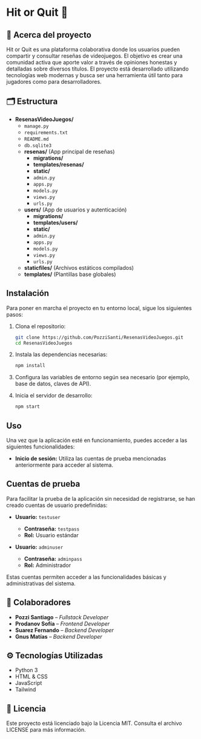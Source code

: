 # Hit or Quit 👾

## 📌 Acerca del proyecto

Hit or Quit es una plataforma colaborativa donde los usuarios pueden compartir y consultar reseñas de videojuegos. El objetivo es crear una comunidad activa que aporte valor a través de opiniones honestas y detalladas sobre diversos títulos. El proyecto está desarrollado utilizando tecnologías web modernas y busca ser una herramienta útil tanto para jugadores como para desarrolladores.

## 🗂️ Estructura

- **ResenasVideoJuegos/**  
  - `manage.py`  
  - `requirements.txt`  
  - `README.md`  
  - `db.sqlite3`  
  - **resenas/** (App principal de reseñas)  
    - **migrations/**  
    - **templates/resenas/**  
    - **static/**  
    - `admin.py`  
    - `apps.py`  
    - `models.py`  
    - `views.py`  
    - `urls.py`  
  - **users/** (App de usuarios y autenticación)  
    - **migrations/**  
    - **templates/users/**  
    - **static/**  
    - `admin.py`  
    - `apps.py`  
    - `models.py`  
    - `views.py`  
    - `urls.py`  
  - **staticfiles/** (Archivos estáticos compilados)  
  - **templates/** (Plantillas base globales)

## Instalación

Para poner en marcha el proyecto en tu entorno local, sigue los siguientes pasos:

1. Clona el repositorio:

   ```bash
   git clone https://github.com/PozziSanti/ResenasVideoJuegos.git
   cd ResenasVideoJuegos

2. Instala las dependencias necesarias:

   ```bash
   npm install
   
4. Configura las variables de entorno según sea necesario (por ejemplo, base de datos, claves de API).
5. Inicia el servidor de desarrollo:

   ```bash
   npm start

## Uso
Una vez que la aplicación esté en funcionamiento, puedes acceder a las siguientes funcionalidades:

- **Inicio de sesión:** Utiliza las cuentas de prueba mencionadas anteriormente para acceder al sistema.

## Cuentas de prueba

Para facilitar la prueba de la aplicación sin necesidad de registrarse, se han creado cuentas de usuario predefinidas:

- **Usuario:** `testuser`
  - **Contraseña:** `testpass`
  - **Rol:** Usuario estándar

- **Usuario:** `adminuser`
  - **Contraseña:** `adminpass`
  - **Rol:** Administrador

Estas cuentas permiten acceder a las funcionalidades básicas y administrativas del sistema.

## 👥 Colaboradores

- **Pozzi Santiago** – *Fullstack Developer*
- **Prodanov Sofía** – *Frontend Developer*
- **Suarez Fernando** – *Backend Developer*
- **Gnus Matías** – *Backend Developer*

## ⚙️ Tecnologías Utilizadas
- Python 3
- HTML & CSS
- JavaScript
- Tailwind

## 📄 Licencia
Este proyecto está licenciado bajo la Licencia MIT. Consulta el archivo LICENSE para más información.
